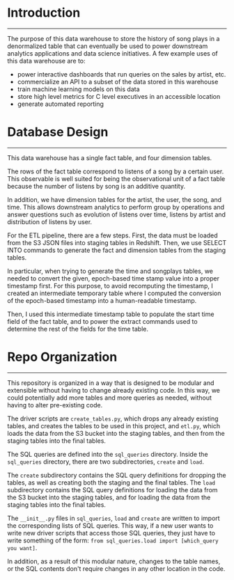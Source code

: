 # Introduction
***

The purpose of this data warehouse to store the history of song plays in a denormalized table that can eventually be used to power downstream analytics applications and data science initiatives.
A few example uses of this data warehouse are to:
* power interactive dashboards that run queries on the sales by artist, etc.
* commercialize an API to a subset of the data stored in this warehouse
* train machine learning models on this data
* store high level metrics for C level executives in an accessible location
* generate automated reporting


# Database Design
***

This data warehouse has a single fact table, and four dimension tables.

The rows of the fact table correspond to listens of a song by a certain user.
This observable is well suited for being the observational unit of a fact table because the number of listens by song is an additive quantity.

In addition, we have dimension tables for the artist, the user, the song, and time.
This allows downstream analytics to perform group by operations and answer questions such as evolution of listens over time, listens by artist and distribution of listens by user.

For the ETL pipeline, there are a few steps.
First, the data must be loaded from the S3 JSON files into staging tables in Redshift.
Then, we use SELECT INTO commands to generate the fact and dimension tables from the staging tables.

In particular, when trying to generate the time and songplays tables, we needed to convert the given, epoch-based time stamp value into a proper timestamp first.
For this purpose, to avoid recomputing the timestamp, I created an intermediate temporary table where I computed the conversion of the epoch-based timestamp into a human-readable timestamp.

Then, I used this intermediate timestamp table to populate the start time field of the fact table, and to power the extract commands used to determine the rest of the fields for the time table.

# Repo Organization
***

This repository is organized in a way that is designed to be modular and extensible without having to change already existing code.
In this way, we could potentially add more tables and more queries as needed, without having to alter pre-existing code.

The driver scripts are `create_tables.py`, which drops any already existing tables, and creates the tables to be used in this project, and `etl.py`, which loads the data from the S3 bucket into the staging tables, and then from the staging tables into the final tables.

The SQL queries are defined into the `sql_queries` directory.
Inside the `sql_queries` directory, there are two subdirectories, `create` and `load`.

The `create` subdirectory contains the SQL query definitions for dropping the tables, as well as creating both the staging and the final tables.
The `load` subdirectory contains the SQL query definitions for loading the data from the S3 bucket into the staging tables, and for loading the data from the staging tables into the final tables.

The `__init__.py` files in `sql_queries`, `load` and `create` are written to import the corresponding lists of SQL queries.
This way, if a new user wants to write new driver scripts that access those SQL queries, they just have to write something of the form:
`from sql_queries.load import [which_query you want]`.

In addition, as a result of this modular nature, changes to the table names, or the SQL contents don't require changes in any other location in the code.
